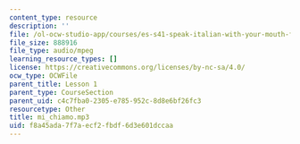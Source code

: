 ```yaml
---
content_type: resource
description: ''
file: /ol-ocw-studio-app/courses/es-s41-speak-italian-with-your-mouth-full-spring-2012/f8a45ada7f7aecf2fbdf6d3e601dccaa_mi_chiamo.mp3
file_size: 888916
file_type: audio/mpeg
learning_resource_types: []
license: https://creativecommons.org/licenses/by-nc-sa/4.0/
ocw_type: OCWFile
parent_title: Lesson 1
parent_type: CourseSection
parent_uid: c4c7fba0-2305-e785-952c-8d8e6bf26fc3
resourcetype: Other
title: mi_chiamo.mp3
uid: f8a45ada-7f7a-ecf2-fbdf-6d3e601dccaa
---
```

